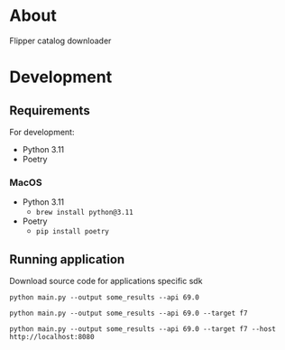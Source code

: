 # About

Flipper catalog downloader

# Development

## Requirements

For development:

- Python 3.11
- Poetry

### MacOS
- Python 3.11
  - `brew install python@3.11`
- Poetry
  - `pip install poetry`

## Running application

Download source code for applications specific sdk

`python main.py --output some_results --api 69.0`

`python main.py --output some_results --api 69.0 --target f7`

`python main.py --output some_results --api 69.0 --target f7 --host http://localhost:8080`
